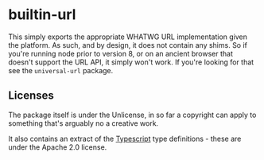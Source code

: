 # builtin-url

This simply exports the appropriate WHATWG URL implementation given the
platform. As such, and by design, it does not contain any shims. So if you're
running node prior to version 8, or on an ancient browser that doesn't support
the URL API, it simply won't work. If you're looking for that see the
`universal-url` package.

## Licenses

The package itself is under the Unlicense, in so far a copyright can apply to
something that's arguably no a creative work.

It also contains an extract of the [Typescript](https://github.com/Microsoft/TypeScript) type definitions - these are under the Apache 2.0 license.
